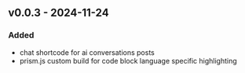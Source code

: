## v0.0.3 - 2024-11-24
### Added
* chat shortcode for ai conversations posts
* prism.js custom build for code block language specific highlighting
